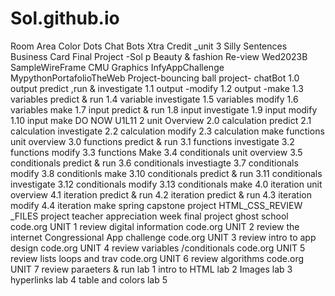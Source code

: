 # Sol.github.io
Room Area 
Color Dots 
Chat Bots 
Xtra Credit _unit 3 
Silly Sentences 
Business Card 
Final Project -Sol p 
Beauty & fashion 
Re-view Wed2023B
SampleWireFrame 
CMU Graphics 
InfyAppChallenge 
MypythonPortafolioTheWeb 
Project-bouncing ball 
project- chatBot 
1.0 output predict ,run & investigate 
1.1 output -modify 
1.2 output -make
1.3 variables predict & run 
1.4 variable investigate 
1.5 variables modify 
1.6 variables make 
1.7 input predict & run
1.8 input investigate 
1.9 input modify 
1.10 input make 
DO NOW U1L11
2 unit Overview 
2.0 calculation predict 
2.1 calculation investigate
2.2 calculation modify 
2.3 calculation make 
functions unit overview 
3.0 functions predict & run 
3.1 functions investigate 
3.2 functions modify 
3.3 functions Make 
3.4 conditionals unit overview 
3.5 conditionals predict & run 
3.6 conditionals investiagte
3.7 conditionals modify 
3.8 conditionls make 
3.10 conditionals predict & run 
3.11 conditionals investigate
3.12 conditionals modify 
3.13 conditionals make 
4.0 iteration unit overview 
4.1 iteration predict & run 
4.2 iteration predict & run 
4.3 iteration modify 
4.4 iteration make 
spring capstone project
HTML_CSS_REVIEW _FILES 
project teacher appreciation week
final project ghost school 
code.org UNIT 1 review digital information 
code.org UNIT 2 review the internet 
Congressional App challenge 
code.org UNIT 3 review intro to app design 
code.org UNIT 4 review variables /conditionals
code.org UNIT 5 review lists loops and trav
code.org UNIT 6 review algorithms 
code.org UNIT 7 review paraeters & run 
lab 1 intro to HTML 
lab 2 Images 
lab 3 hyperlinks 
lab 4 table and colors 
lab 5 

